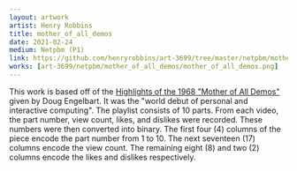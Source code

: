 ```yaml
---
layout: artwork
artist: Henry Robbins
title: mother_of_all_demos
date: 2021-02-24
medium: Netpbm (P1)
link: https://github.com/henryrobbins/art-3699/tree/master/netpbm/mother_of_all_demos
works: [art-3699/netpbm/mother_of_all_demos/mother_of_all_demos.png]
---
```


This work is based off of the [Highlights of the 1968 "Mother of All Demos"](https://youtube.com/playlist?list=PLCGFadV4FqU2yAqCzKaxnKKXgnJBUrKTE)
given by Doug Engelbart. It was the "world debut of personal and interactive
computing". The playlist consists of 10 parts. From each video, the part
number, view count, likes, and dislikes were recorded. These numbers were then
converted into binary. The first four (4) columns of the piece encode the part
number from 1 to 10. The next seventeen (17) columns encode the view count. The
remaining eight (8) and two (2) columns encode the likes and dislikes
respectively.
